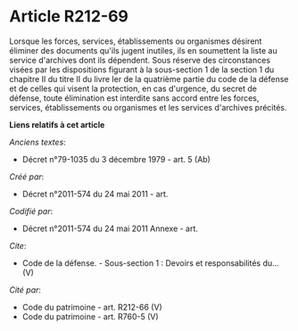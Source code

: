# Article R212-69

Lorsque les forces, services, établissements ou organismes désirent éliminer des documents qu'ils jugent inutiles, ils en
soumettent la liste au service d'archives dont ils dépendent. Sous réserve des circonstances visées par les dispositions
figurant à la sous-section 1 de la section 1 du chapitre II du titre II du livre Ier de la quatrième partie du code de la
défense et de celles qui visent la protection, en cas d'urgence, du secret de défense, toute élimination est interdite sans
accord entre les forces, services, établissements ou organismes et les services d'archives précités.

**Liens relatifs à cet article**

_Anciens textes_:

  - Décret n°79-1035 du 3 décembre 1979 - art. 5 (Ab)

_Créé par_:

  - Décret n°2011-574 du 24 mai 2011  - art.

_Codifié par_:

  - Décret n°2011-574 du 24 mai 2011 Annexe - art.

_Cite_:

  - Code de la défense. -   Sous-section 1 : Devoirs et responsabilités du... (V)

_Cité par_:

  - Code du patrimoine - art. R212-66 (V)
  - Code du patrimoine - art. R760-5 (V)
